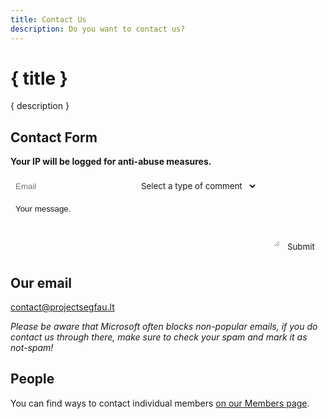```yaml
---
title: Contact Us
description: Do you want to contact us?
---
```



<script lang="ts">
    import IconLock from '~icons/fa6-solid/lock';
    import HCaptcha from 'svelte-hcaptcha';
</script>


# { title }

{ description }

## Contact Form
<IconLock /> <b>Your IP will be logged for anti-abuse measures.</b>
<form action="https://segfautilities.projectsegfau.lt/api/form" method="POST">
        <input type="text" name="email" class="FormTextbox" placeholder="Email" required="required"/>
        <select id="commentType" name="commentType" required="required" class="button">
            <option value="" selected="selected" disabled="disabled">Select a type of comment</option>
            <option value="Feedback">Feedback</option>
            <option value="Suggestion">Suggestion</option>
            <option value="Question">Question</option>
            <option value="Bug">Bug</option>
        </select>
        <br />
        <textarea id="comment" name="message" rows="4" cols="50" required="required" class="FormTextbox">Your message.</textarea>
        <HCaptcha
            sitekey=67e84266-980c-4050-8a39-142a91928fe8
        />
        <input type="submit" value="Submit" class="button" />
</form>

## Our email

[contact@projectsegfau.lt](mailto:contact@projectsegfau.lt)

_Please be aware that Microsoft often blocks non-popular emails, if you do contact us through there, make sure to check your spam and mark it as not-spam!_

## People

You can find ways to contact individual members [on our Members page](/members).

<style>
    .FormTextbox {
        background-color: var(--tertiary);
        color: var(--text);
        border-radius: 10px;
        border: none;
        padding: 0.5rem;
        margin-bottom: 5px;
        font-family: 'Comfortaa', sans-serif;
    }
    .FormTextbox:focus {
        outline: none !important;
    }

    .button {
		background-color: var(--tertiary);
		border: none;
		border-radius: 10px;
		padding: 0.5rem;
		cursor: pointer;
		color: var(--text);
		font-family: var(--font-primary);
		text-decoration: none;
	}

	.button:hover {
		background-color: var(--accent-tertiary);
		text-decoration: none;
		transition: all 0.5s;
		color: var(--secondary);
	}

	.button:active {
		background-color: var(--accent-primary);
		text-decoration: none;
		transition: all 0.5s;
		color: var(--secondary);
	}
</style>